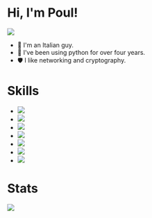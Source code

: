 <h1> Hi, I'm Poul!</h1>
<a href="https://www.codewars.com/users/PoulDev"><img src="https://www.codewars.com/users/PoulDev/badges/small"/></a>

- 🍕 I'm an Italian guy.
- 🐍 I’ve been using python for over four years.
- 🛡️ I like networking and cryptography.

<h1>Skills</h1>

- <img src="https://img.shields.io/badge/Python-d9d61a?style=for-the-badge&logo=python&logoColor=black"/>
- <img src="https://img.shields.io/badge/Cyber_Security-332c50?style=for-the-badge&logo=Windows%20Terminal&logoColor=white"/>
- <img src="https://img.shields.io/badge/Cryptography-1790a6?style=for-the-badge&logo=let%27s%20encrypt&logoColor=white"/>
- <img src="https://img.shields.io/badge/Networking-28a617?style=for-the-badge&logo=WebAuthn&logoColor=white"/>
- <img src="https://img.shields.io/badge/QT_Framework-3fc74f?style=for-the-badge&logo=qt&logoColor=white"/>
- <img src="https://img.shields.io/badge/Flask_Framework-ffffff?style=for-the-badge&logo=flask&logoColor=black"/>
- <img src="https://img.shields.io/badge/OpenCV-1790a6?style=for-the-badge&logo=opencv&logoColor=white"/>

<h1>Stats</h1>
<a href="https://github.com/PoulDev?tab=repositories">
  <img src="https://github-readme-stats.vercel.app/api/top-langs/?username=PoulDev&bg_color=1a1c1f&title_color=fff&text_color=fff"/>
</a>
